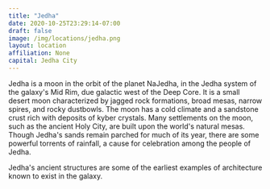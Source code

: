 ```yaml
---
title: "Jedha"
date: 2020-10-25T23:29:14-07:00
draft: false
image: /img/locations/jedha.png
layout: location
affiliation: None
capital: Jedha City
---
```

Jedha is a moon in the orbit of the planet NaJedha, in the Jedha system of the galaxy's Mid Rim, due galactic west of the Deep Core. It is a small desert moon characterized by jagged rock formations, broad mesas, narrow spires, and rocky dustbowls. The moon has a cold climate and a sandstone crust rich with deposits of kyber crystals. Many settlements on the moon, such as the ancient Holy City, are built upon the world's natural mesas. Though Jedha's sands remain parched for much of its year, there are some powerful torrents of rainfall, a cause for celebration among the people of Jedha.

Jedha's ancient structures are some of the earliest examples of architecture known to exist in the galaxy. 

